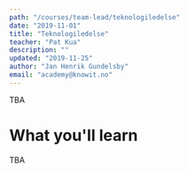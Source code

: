 ```yaml
---
path: "/courses/team-lead/teknologiledelse"
date: "2019-11-01"
title: "Teknologiledelse"
teacher: "Pat Kua"
description: ""
updated: "2019-11-25"
author: "Jan Henrik Gundelsby"
email: "academy@knowit.no"
---
```


TBA

# What you'll learn

TBA
